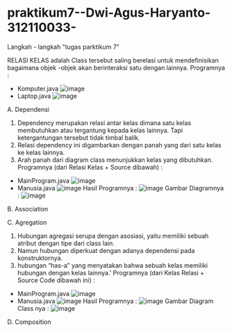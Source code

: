 # praktikum7--Dwi-Agus-Haryanto-312110033-

Langkah - langkah "tugas parktikum 7"

RELASI KELAS
adalah Class tersebut saling berelasi untuk mendefinisikan bagaimana objek -objek akan berinteraksi satu dengan lainnya.
Programnya :
- Komputer.java
![image](https://user-images.githubusercontent.com/31887335/206940342-0d33c315-8a0d-4bca-91a8-813d15cccbfe.png)
- Laptop.java
![image](https://user-images.githubusercontent.com/31887335/206940390-bac16e32-d6fc-4000-aca7-b15a58701e00.png)

A. Dependensi
1. Dependency merupakan relasi antar kelas dimana satu kelas membutuhkan atau tergantung kepada kelas lainnya. Tapi ketergantungan tersebut tidak timbal balik.
2. Relasi dependency ini digambarkan dengan panah yang dari satu kelas ke kelas lainnya.
3. Arah panah dari diagram class menunjukkan kelas yang dibutuhkan.
Programnya (dari Relasi Kelas + Source dibawah) :
- MainProgram.java
![image](https://user-images.githubusercontent.com/31887335/207023614-873b5d72-a592-4758-988e-8840dd906182.png)
- Manusia.java
![image](https://user-images.githubusercontent.com/31887335/207023675-d2d1cbc9-2e7e-44d5-87b3-36e269b83108.png)
Hasil Programnya :
![image](https://user-images.githubusercontent.com/31887335/207023091-6bd55b95-f617-481e-9fb9-6e7c09281aa2.png)
Gambar Diagramnya :
![image](https://user-images.githubusercontent.com/31887335/207023761-c5c2586b-8d31-4e35-8247-5761982c8096.png)

B. Association

C. Agregation
1. Hubungan agregasi serupa dengan asosiasi, yaitu memiliki sebuah atribut dengan tipe dari class lain.
2. Namun hubungan diperkuat dengan adanya dependensi pada konstruktornya.
3. hubungan “has-a” yang menyatakan bahwa sebuah kelas memiliki hubungan dengan kelas lainnya.'
Programnya (dari Kelas Relasi + Source Code dibawah ini) :
- MainProgram.java
![image](https://user-images.githubusercontent.com/31887335/207021626-95374d6f-76ee-4a8a-92a7-e175195fdf5a.png)
- Manusia.java
![image](https://user-images.githubusercontent.com/31887335/207021767-1011fc37-7c26-4cf6-8788-2a6821a72193.png)
Hasil Programnya :
![image](https://user-images.githubusercontent.com/31887335/207021962-0fbbacd6-8e0a-4a23-8e54-4f990adeabd0.png)
Gambar Diagram Class nya :
![image](https://user-images.githubusercontent.com/31887335/207023841-6812d737-105d-4401-a62d-8a38a1354471.png)

D. Composition



















